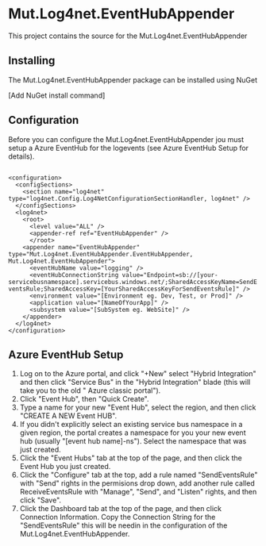 # Mut.Log4net.EventHubAppender
This project contains the source for the Mut.Log4net.EventHubAppender 

## Installing
The Mut.Log4net.EventHubAppender package can be installed using NuGet

[Add NuGet install command]

## Configuration
Before you can configure the Mut.Log4net.EventHubAppender jou must setup a Azure EventHub for the logevents (see Azure EventHub Setup for details).

<code>
&lt;configuration&gt;
  &lt;configSections&gt;
    &lt;section name="log4net" type="log4net.Config.Log4NetConfigurationSectionHandler, log4net" /&gt;
  &lt;/configSections&gt;
  &lt;log4net&gt;
    &lt;root&gt;
      &lt;level value="ALL" /&gt; 
      &lt;appender-ref ref="EventHubAppender" /&gt;
      &lt;/root&gt;
    &lt;appender name="EventHubAppender" type="Mut.Log4net.EventHubAppender.EventHubAppender, Mut.Log4net.EventHubAppender"&gt;
      &lt;eventHubName value="logging" /&gt;
      &lt;eventHubConnectionString value="Endpoint=sb://[your-servicebusnamespace].servicebus.windows.net/;SharedAccessKeyName=SendEventsRule;SharedAccessKey=[YourSharedAccessKeyForSendEventsRule]" /&gt;
      &lt;environment value="[Environment eg. Dev, Test, or Prod]" /&gt;
      &lt;application value="[NameOfYourApp]" /&gt;
      &lt;subsystem value="[SubSystem eg. WebSite]" /&gt;
    &lt;/appender&gt;
  &lt;/log4net&gt;
&lt;/configuration&gt;
</code>

## Azure EventHub Setup
1. Log on to the Azure portal, and click "+New" select "Hybrid Integration" and then click "Service Bus" in the "Hybrid Integration" blade (this will take you to the old " Azure classic portal").
2. Click "Event Hub", then "Quick Create".
3. Type a name for your new "Event Hub", select the region, and then click "CREATE A NEW Event HUB".
4. If you didn't explicitly select an existing service bus namespace in a given region, the portal creates a namespace for you your new event hub (usually "[event hub name]-ns"). Select the namespace that was just created.
5. Click the "Event Hubs" tab at the top of the page, and then click the Event Hub you just created.
6. Click the "Configure" tab at the top, add a rule named "SendEventsRule" with "Send" rights in the permisions drop down, add another rule called ReceiveEventsRule with "Manage", "Send", and "Listen" rights, and then click "Save".
7. Click the Dashboard tab at the top of the page, and then click Connection Information. Copy the Connection String for the "SendEventsRule" this will be needin in the configuration of the Mut.Log4net.EventHubAppender.
